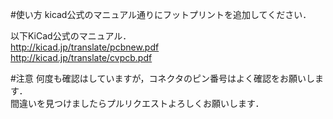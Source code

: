 #使い方
  kicad公式のマニュアル通りにフットプリントを追加してください．  
  
  以下KiCad公式のマニュアル．  
  http://kicad.jp/translate/pcbnew.pdf  
  http://kicad.jp/translate/cvpcb.pdf
  
#注意
  何度も確認はしていますが，コネクタのピン番号はよく確認をお願いします．  
  間違いを見つけましたらプルリクエストよろしくお願いします．
